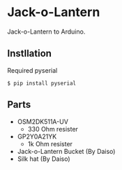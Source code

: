 # Jack-o-Lantern

Jack-o-Lantern to Arduino.

## Instllation

Required pyserial

    $ pip install pyserial

## Parts

+ OSM2DK511A-UV 
    + 330 Ohm resister
+ GP2Y0A21YK
    + 1k Ohm resister
+ Jack-o-Lantern Bucket (By Daiso)
+ Silk hat (By Daiso)

